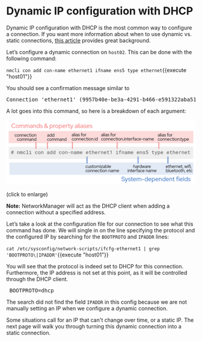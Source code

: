 # Dynamic IP configuration with DHCP

Dynamic IP configuration with DHCP is the most common way to configure a connection.
If you want more information about when to use dynamic vs.
static connections, [this article](https://www.redhat.com/sysadmin/static-dynamic-ip-1) provides great background.

Let’s configure a dynamic connection on `host02`. This can be done with
the following command:

`nmcli con add con-name ethernet1 ifname ens5 type ethernet`{{execute "host01"}}

You should see a confirmation message similar to

<pre class=file>
Connection 'ethernet1' (9957b40e-be3a-4291-b466-e591322aba51) successfully added.
</pre>

A lot goes into this command, so here is a breakdown of each argument:

![con add breakdown](./assets/conAddBreakdown.png)

(click to enlarge)

**Note:** NetworkManager will act as the DHCP client when adding a connection
without a specified address.

Let’s take a look at the configuration file for our connection to see
what this command has done. We will single in on the line specifying the
protocol and the configured IP by searching for the `BOOTPROTO` and
`IPADDR` lines:

`cat /etc/sysconfig/network-scripts/ifcfg-ethernet1 | grep 'BOOTPROTO\|IPADDR'`{{execute "host01"}}

You will see that the protocol is indeed set to DHCP for this connection.
Furthermore, the IP address is not set at this point, as it will be controlled
through the DHCP client.

<pre class=file> BOOTPROTO=dhcp </pre>

The search did not find the field `IPADDR` in this config because we are not
manually setting an IP when we configure a dynamic connection.

Some situations call for an IP that can't change over time, or a static IP.
The next page will walk you through turning this dynamic connection into a
static connection.

